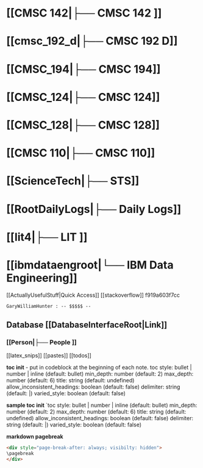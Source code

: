 # [[CMSC 142|├── CMSC 142 ]]
# [[cmsc_192_d|├── CMSC 192 D]]
# [[CMSC_194|├── CMSC 194]]
# [[CMSC_124|├── CMSC 124]]
# [[CMSC_128|├── CMSC 128]]
# [[CMSC 110|├── CMSC 110]]
# [[ScienceTech|├── STS]]
# [[RootDailyLogs|├── Daily Logs]]
# [[lit4|├── LIT ]]
# [[ibmdataengroot|└── IBM Data Engineering]]

[[ActuallyUsefulStuff|Quick Access]]
[[stackoverflow]]
f919a603f7cc

`GaryWilliamHunter : -- $$$$$ --`
## Database [[DatabaseInterfaceRoot|Link]]
### [[Person|├── People ]]

[[latex_snips]]
[[pastes]]
[[todos]]

**toc init** - put in codeblock at the beginning of each note.
toc style: bullet | number | inline (default: bullet) 
min_depth: number (default: 2) 
max_depth: number (default: 6) 
title: string (default: undefined) 
allow_inconsistent_headings: boolean (default: false) 
delimiter: string (default: |) 
varied_style: boolean (default: false) 

**sample toc init**
`toc
style: bullet | number | inline (default: bullet)
min_depth: number (default: 2)
max_depth: number (default: 6)
title: string (default: undefined)
allow_inconsistent_headings: boolean (default: false)
delimiter: string (default: |)
varied_style: boolean (default: false)


**markdown pagebreak**
```html
<div style="page-break-after: always; visibilty: hidden">
\pagebreak
</div>
```
